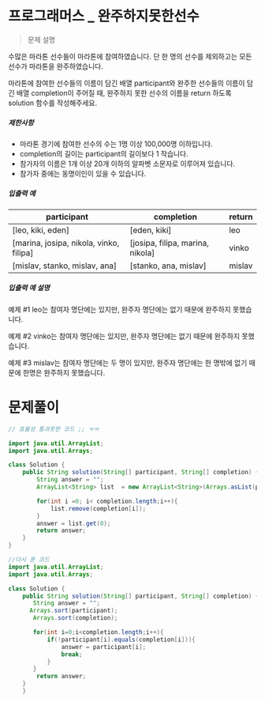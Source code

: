 # 프로그래머스 _ 완주하지못한선수 

> 문제 설명

수많은 마라톤 선수들이 마라톤에 참여하였습니다. 단 한 명의 선수를 제외하고는 모든 선수가 마라톤을 완주하였습니다.

마라톤에 참여한 선수들의 이름이 담긴 배열 participant와 완주한 선수들의 이름이 담긴 배열 completion이 주어질 때, 완주하지 못한 선수의 이름을 return 하도록 solution 함수를 작성해주세요.

##### 제한사항

- 마라톤 경기에 참여한 선수의 수는 1명 이상 100,000명 이하입니다.
- completion의 길이는 participant의 길이보다 1 작습니다.
- 참가자의 이름은 1개 이상 20개 이하의 알파벳 소문자로 이루어져 있습니다.
- 참가자 중에는 동명이인이 있을 수 있습니다.

##### 입출력 예

| participant                             | completion                       | return |
| --------------------------------------- | -------------------------------- | ------ |
| [leo, kiki, eden]                       | [eden, kiki]                     | leo    |
| [marina, josipa, nikola, vinko, filipa] | [josipa, filipa, marina, nikola] | vinko  |
| [mislav, stanko, mislav, ana]           | [stanko, ana, mislav]            | mislav |

##### 입출력 예 설명

예제 #1
leo는 참여자 명단에는 있지만, 완주자 명단에는 없기 때문에 완주하지 못했습니다.

예제 #2
vinko는 참여자 명단에는 있지만, 완주자 명단에는 없기 때문에 완주하지 못했습니다.

예제 #3
mislav는 참여자 명단에는 두 명이 있지만, 완주자 명단에는 한 명밖에 없기 때문에 한명은 완주하지 못했습니다.

# 문제풀이 

```java
// 효율성 통과못한 코드 ;; ㅠㅠ

import java.util.ArrayList;
import java.util.Arrays;

class Solution {
    public String solution(String[] participant, String[] completion) {
        String answer = "";
        ArrayList<String> list  = new ArrayList<String>(Arrays.asList(participant));

        for(int i =0; i< completion.length;i++){
            list.remove(completion[i]);
        }
        answer = list.get(0);
        return answer;
    }
}
```

```java
//다시 푼 코드 
import java.util.ArrayList;
import java.util.Arrays;

class Solution {
    public String solution(String[] participant, String[] completion) {
       String answer = "";
      Arrays.sort(participant);
       Arrays.sort(completion);

       for(int i=0;i<completion.length;i++){
           if(!participant[i].equals(completion[i])){
               answer = participant[i];
               break;
           }
       }
        return answer;
    }
    }
```

